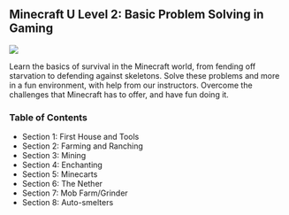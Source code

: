 ## Minecraft U Level 2: Basic Problem Solving in Gaming

![](images/level2.png)

Learn the basics of survival in the Minecraft world, from fending off starvation to defending against skeletons. Solve these problems and more in a fun environment, with help from our instructors. Overcome the challenges that Minecraft has to offer, and have fun doing it.

### Table of Contents

* Section 1: First House and Tools  
* Section 2: Farming and Ranching  
* Section 3: Mining  
* Section 4: Enchanting
* Section 5: Minecarts  
* Section 6: The Nether
* Section 7: Mob Farm/Grinder  
* Section 8: Auto-smelters
